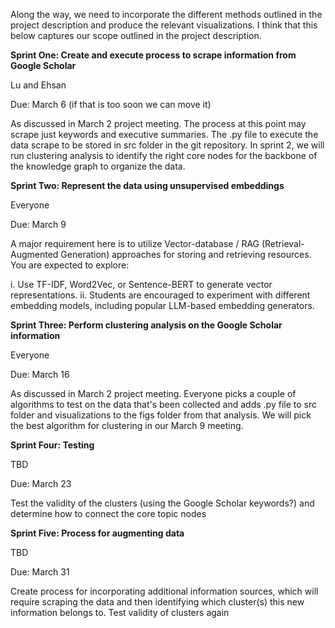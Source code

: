 Along the way, we need to incorporate the different methods outlined in the project description and produce the relevant visualizations.  I think that this below captures our scope outlined in the project description.  

**Sprint One: Create and execute process to scrape information from Google Scholar**

Lu and Ehsan 

Due: March 6 (if that is too soon we can move it)

As discussed in March 2 project meeting. The process at this point may scrape just keywords and executive summaries. The .py file to execute the data scrape to be stored in src folder in the git repository.  In sprint 2, we will run clustering analysis to identify the right core nodes for the backbone of the knowledge graph to organize the data. 


**Sprint Two: Represent the data using unsupervised embeddings**

Everyone

Due: March 9

A major requirement here is to utilize Vector-database / RAG (Retrieval-Augmented Generation) approaches for storing and retrieving resources. You are expected to explore:

i. Use TF-IDF, Word2Vec, or Sentence-BERT to generate vector representations.
ii. Students are encouraged to experiment with different embedding models, including popular LLM-based embedding generators.



**Sprint Three: Perform clustering analysis on the Google Scholar information**

Everyone 

Due: March 16

As discussed in March 2 project meeting. Everyone picks a couple of algorithms to test on the data that's been collected and adds .py file to src folder and visualizations to the figs folder from that analysis.  We will pick the best algorithm for clustering in our March 9 meeting.


**Sprint Four: Testing**

TBD

Due: March 23

Test the validity of the clusters (using the Google Scholar keywords?) and determine how to connect the core topic nodes 


**Sprint Five: Process for augmenting data**

TBD

Due: March 31

Create process for incorporating additional information sources, which will require scraping the data and then identifying which cluster(s) this new information belongs to.  Test validity of clusters again




